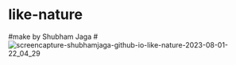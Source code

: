 # like-nature
#make by Shubham Jaga
#![screencapture-shubhamjaga-github-io-like-nature-2023-08-01-22_04_29](https://github.com/Shubhamjaga/like-nature/assets/132646885/35bf0b1f-b543-434b-b01e-e8bf12608bd7)
